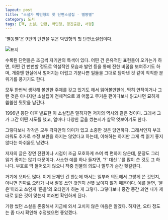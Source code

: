 ```yaml
---
layout: post
title: "소설가 박민형의 첫 단편소설집 - 별똥별"
category: 도서
tags: [책, 소설, 단편, 박민형, 경진출판, 서평]
---
```


'별똥별'은
9편의 단편을 묶은 박민형의 첫 단편소설집이다.

![표지](https://lh3.googleusercontent.com/AwqjJo_L06t0GH1sNDpXkvzJ42emlL37HAjsmubi3ocMS--KlflW62f8UJzrX9tj7WHb3lLFoYm6DA=s480)

수록된 단편들은 조금씩 자기만의 특색이 있다.
어떤 건 은유적인 표현들이 오가는가 하면,
어떤 건 뻔뻔할 정도로 역설적인 모습과 발언 등을 통해 진한 비꼼을 보여주기도 하며,
개중엔 현실에서 벌어지는 더럽고 기분나쁜 일들을
그대로 담아낸 것 같이 칙칙한 분위기를 풍기기도 한다.

모두 한번씩 생각해 볼만한 주제를 갖고 있기도 해서 읽어볼만한데,
딱히 연작이거나 그런 것은 아니지만
소설집이 전체적으로 꽤 어둡고 무거운 편이다보니
읽고나면 묘하게 씁쓸한 뒷맛을 남긴다.

1996년 등단 이후 발표한 이 소설집은 말하자면 저자의 역사와 같은 것이다.
그래서 그가 그간 어떤 시도를 했고, 얼마나 다양한 글을 썼는지가 살짝 엿보이기도 한다.

그렇다보니 각각은 모두 각자만의 의미가 있고 소중한 것은 당연하다.
그래서인지 부끄러워도 추가로 수정 보완을 하지는 않았다고 하는데,
이해하는 하지만 그게 썩 읽기 좋지 않다는 아쉬움도 남겼다.

저자의 글은 장면 전환이나 시점이 조금 모호하게 쓰여 썩 편하지 않은데,
문장도 그리 읽기 좋지는 않기 때문이다.
사소한 예를 하나 들자면, '?' 대신 '.'를 많이 쓴 것도 그 하나다.
부호로 딱 들어오지 않으니 작중 인물의 의도나 말투가 순간 헷갈린다.

거기에 오타도 많다.
이게 문제인 건 한눈에 봐서는 일부러 의도해서 그렇게 쓴 것인지,
아니면 진짜로 오타가 나서 잘못 쓰인 것인지 선뜻 보이지 않기 때문이다.
예를 들면, '물은'이라고 쓰인게 '문을'의 오타인가 하는 게 그렇다.
그렇다보니 중간 중간 과연 내가 제대로 읽은 것이 맞는지 여러번 확인하게 된다.

기왕 썼던 소설을 존중해서 지금에 와서 고치지 않은 마음은 알겠다.
하지만, 오타 정도는 좀 다시 확인해 수정했으면 좋았겠다.
